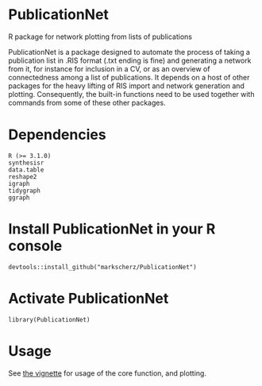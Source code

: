 # PublicationNet
R package for network plotting from lists of publications

PublicationNet is a package designed to automate the process of taking a publication list in .RIS format (.txt ending is fine) and generating a network from it, for instance for inclusion in a CV, or as an overview of connectedness among a list of publications. It depends on a host of other packages for the heavy lifting of RIS import and network generation and plotting. Consequently, the built-in functions need to be used together with commands from some of these other packages.

# Dependencies
```
R (>= 3.1.0)
synthesisr
data.table
reshape2
igraph
tidygraph
ggraph
```
# Install PublicationNet in your R console
`devtools::install_github("markscherz/PublicationNet")`

# Activate PublicationNet
`library(PublicationNet)`

# Usage
See [the vignette](vignettes/Usage.md) for usage of the core function, and plotting.
